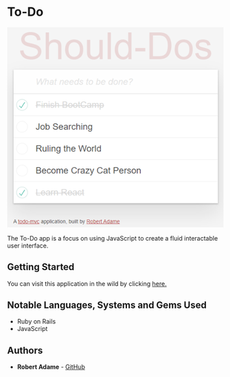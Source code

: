 # To-Do
![todo](https://github.com/radamejr/todo/blob/master/app/assets/images/todo.PNG)

The To-Do app is a focus on using JavaScript to create a fluid interactable user interface. 

## Getting Started

You can visit this application in the wild by clicking [here.](https://todo-robert-adame.herokuapp.com/)

## Notable Languages, Systems and Gems Used

- Ruby on Rails
- JavaScript



## Authors

* **Robert Adame** - [GitHub](https://github.com/radamejr)



